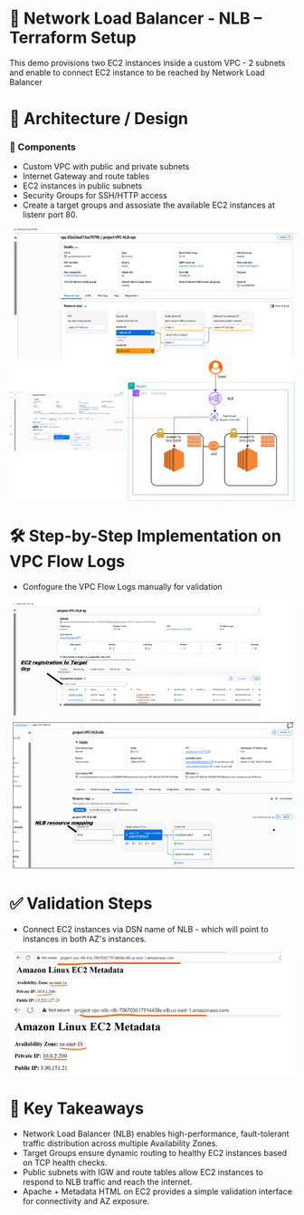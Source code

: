 # 📘 Network Load Balancer - NLB – Terraform Setup
This demo provisions two EC2 instances inside a custom VPC - 2 subnets and enable to connect EC2 instance to be reached by Network Load Balancer

# 🧱 Architecture / Design

### 🔹 Components
   - Custom VPC with public and private subnets
   - Internet Gateway and route tables
   - EC2 instances in public subnets
   - Security Groups for SSH/HTTP access
   - Create a target groups and assosiate the available EC2 instances at listenr port 80.

![Components](VPC-Setup.png)     
![Components](AWS-NLB.png)
	
# 🛠️ Step-by-Step Implementation on VPC Flow Logs

   - Confogure the VPC Flow Logs manually for validation

![Step-by-Step Implementation on VPC Flow Logs](NLB-TGT.png)


      
# ✅ Validation Steps
   - Connect EC2 instances via DSN name of NLB - which will point to instances in both AZ's instances. 
   
![Validation Steps](NLBResults.png)

# 🔑 Key Takeaways
  - Network Load Balancer (NLB) enables high-performance, fault-tolerant traffic distribution across multiple Availability Zones.
  - Target Groups ensure dynamic routing to healthy EC2 instances based on TCP health checks.
  - Public subnets with IGW and route tables allow EC2 instances to respond to NLB traffic and reach the internet.
  - Apache + Metadata HTML on EC2 provides a simple validation interface for connectivity and AZ exposure.


